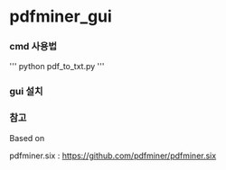 # pdfminer_gui


### cmd 사용법

''' python pdf_to_txt.py '''


### gui 설치






### 참고 


Based on 

pdfminer.six  :  https://github.com/pdfminer/pdfminer.six

